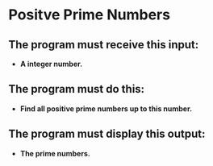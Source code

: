 # Positve Prime Numbers
## The program must receive this input:

* **A integer number.**

## The program must do this:

* **Find all positive prime numbers up to this number.**

## The program must display this output:

* **The prime numbers.**